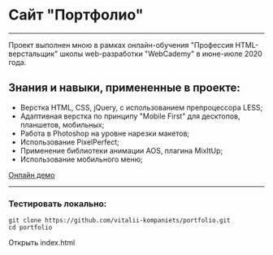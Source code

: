 # Сайт "Портфолио"
***
Проект выполнен мною в рамках онлайн-обучения "Профессия HTML-верстальщик" школы web-разработки "WebCademy" в июне-июле 2020 года.


## Знания и навыки, примененные в проекте:
- Верстка HTML, CSS, jQuery, с использованием препроцессора LESS;
- Адаптивная верстка по принципу "Mobile First" для десктопов, планшетов, мобильных;
- Работа в Photoshop на уровне нарезки макетов;
- Использование PixelPerfect;
- Применение библиотеки анимации AOS, плагина MixItUp;
- Использование мобильного меню;

[Онлайн демо](https://vitalii-kompaniets.github.io/portfolio/)
***
### Тестировать локально:
```
git clone https://github.com/vitalii-kompaniets/portfolio.git
cd portfolio
```
Открыть index.html
